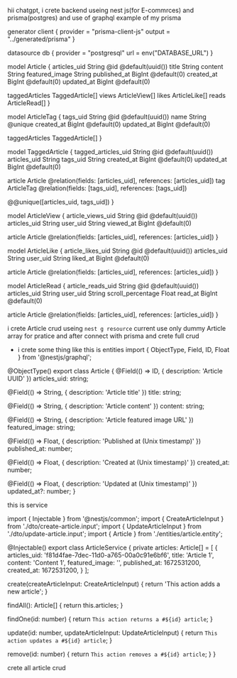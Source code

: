hii chatgpt, i crete backend useing nest js(for E-commrces) and prisma(postgres) and use of graphql example of my prisma


generator client {
  provider = "prisma-client-js"
  output   = "../generated/prisma"
}

datasource db {
  provider = "postgresql"
  url      = env("DATABASE_URL")
}

model Article {
  articles_uid    String   @id @default(uuid())
  title           String
  content         String
  featured_image  String
  published_at    BigInt   @default(0)
  created_at      BigInt   @default(0)
  updated_at      BigInt   @default(0)

  taggedArticles  TaggedArticle[]
  views           ArticleView[]
  likes           ArticleLike[]
  reads           ArticleRead[]
}

model ArticleTag {
  tags_uid   String   @id @default(uuid())
  name       String   @unique
  created_at BigInt   @default(0)
  updated_at BigInt   @default(0)

  taggedArticles TaggedArticle[]
}

model TaggedArticle {
  tagged_articles_uid String   @id @default(uuid())
  articles_uid        String
  tags_uid            String
  created_at          BigInt   @default(0)
  updated_at          BigInt   @default(0)

  article Article   @relation(fields: [articles_uid], references: [articles_uid])
  tag     ArticleTag @relation(fields: [tags_uid], references: [tags_uid])

  @@unique([articles_uid, tags_uid])
}

model ArticleView {
  article_views_uid String   @id @default(uuid())
  articles_uid      String
  user_uid          String
  viewed_at         BigInt   @default(0)

  article Article @relation(fields: [articles_uid], references: [articles_uid])
}

model ArticleLike {
  article_likes_uid String   @id @default(uuid())
  articles_uid      String
  user_uid          String
  liked_at          BigInt   @default(0)

  article Article @relation(fields: [articles_uid], references: [articles_uid])
}

model ArticleRead {
  article_reads_uid String   @id @default(uuid())
  articles_uid      String
  user_uid          String
  scroll_percentage Float
  read_at           BigInt   @default(0)

  article Article @relation(fields: [articles_uid], references: [articles_uid])
}

i crete Article crud useing `nest g resource` current use only dummy Article array for pratice and after connect with prisma and crete full crud 

* i crete some thing like this is entities
import { ObjectType, Field, ID, Float } from '@nestjs/graphql';

@ObjectType()
export class Article {
  @Field(() => ID, { description: 'Article UUID' })
  articles_uid: string;

  @Field(() => String, { description: 'Article title' })
  title: string;

  @Field(() => String, { description: 'Article content' })
  content: string;

  @Field(() => String, { description: 'Article featured image URL' })
  featured_image: string;

  @Field(() => Float, { description: 'Published at (Unix timestamp)' })
  published_at: number;

  @Field(() => Float, { description: 'Created at (Unix timestamp)' })
  created_at: number;

  @Field(() => Float, { description: 'Updated at (Unix timestamp)' })
  updated_at?: number;
}

this is service 

import { Injectable } from '@nestjs/common';
import { CreateArticleInput } from './dto/create-article.input';
import { UpdateArticleInput } from './dto/update-article.input';
import { Article } from './entities/article.entity';


@Injectable()
export class ArticleService {
  private articles: Article[] = [
    {
      articles_uid: 'f81d4fae-7dec-11d0-a765-00a0c91e6bf6',
      title: 'Article 1',
      content: 'Content 1',
      featured_image: '',
      published_at: 1672531200,
      created_at: 1672531200,
    }
  ];

  create(createArticleInput: CreateArticleInput) {
    return 'This action adds a new article';
  }

  findAll(): Article[] {
    return this.articles;
  }

  findOne(id: number) {
    return `This action returns a #${id} article`;
  }

  update(id: number, updateArticleInput: UpdateArticleInput) {
    return `This action updates a #${id} article`;
  }

  remove(id: number) {
    return `This action removes a #${id} article`;
  }
}


crete all article crud 